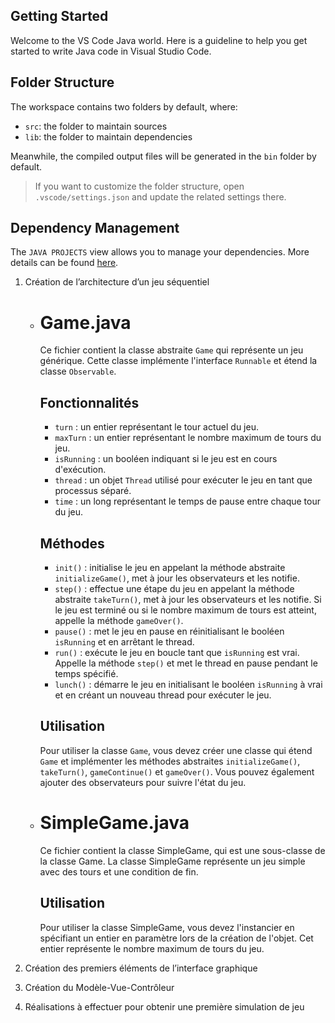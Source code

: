 ## Getting Started

Welcome to the VS Code Java world. Here is a guideline to help you get started to write Java code in Visual Studio Code.

## Folder Structure

The workspace contains two folders by default, where:

- `src`: the folder to maintain sources
- `lib`: the folder to maintain dependencies

Meanwhile, the compiled output files will be generated in the `bin` folder by default.

> If you want to customize the folder structure, open `.vscode/settings.json` and update the related settings there.

## Dependency Management

The `JAVA PROJECTS` view allows you to manage your dependencies. More details can be found [here](https://github.com/microsoft/vscode-java-dependency#manage-dependencies).

1) Création de l’architecture d’un jeu séquentiel
   - # Game.java

      Ce fichier contient la classe abstraite `Game` qui représente un jeu générique. Cette classe implémente l'interface `Runnable` et étend la classe `Observable`.
      
      ## Fonctionnalités
      
      - `turn` : un entier représentant le tour actuel du jeu.
      - `maxTurn` : un entier représentant le nombre maximum de tours du jeu.
      - `isRunning` : un booléen indiquant si le jeu est en cours d'exécution.
      - `thread` : un objet `Thread` utilisé pour exécuter le jeu en tant que processus séparé.
      - `time` : un long représentant le temps de pause entre chaque tour du jeu.
      
      ## Méthodes
      
      - `init()` : initialise le jeu en appelant la méthode abstraite `initializeGame()`, met à jour les observateurs et les notifie.
      - `step()` : effectue une étape du jeu en appelant la méthode abstraite `takeTurn()`, met à jour les observateurs et les notifie. Si le jeu est terminé ou si le nombre maximum de tours est atteint, appelle la méthode `gameOver()`.
      - `pause()` : met le jeu en pause en réinitialisant le booléen `isRunning` et en arrêtant le thread.
      - `run()` : exécute le jeu en boucle tant que `isRunning` est vrai. Appelle la méthode `step()` et met le thread en pause pendant le temps spécifié.
      - `lunch()` : démarre le jeu en initialisant le booléen `isRunning` à vrai et en créant un nouveau thread pour exécuter le jeu.
      
      ## Utilisation
      
      Pour utiliser la classe `Game`, vous devez créer une classe qui étend `Game` et implémenter les méthodes abstraites `initializeGame()`, `takeTurn()`, `gameContinue()` et `gameOver()`. Vous pouvez également ajouter des observateurs pour suivre l'état du jeu.

   - # SimpleGame.java
      
      Ce fichier contient la classe SimpleGame, qui est une sous-classe de la classe Game. La classe SimpleGame représente un jeu simple avec des tours et une condition de fin.
      
      ## Utilisation
      
      Pour utiliser la classe SimpleGame, vous devez l'instancier en spécifiant un entier en paramètre lors de la création de l'objet. Cet entier représente le nombre maximum de tours du jeu.

3) Création des premiers éléments de l’interface graphique
4) Création du Modèle-Vue-Contrôleur
5) Réalisations à effectuer pour obtenir une première simulation de jeu

